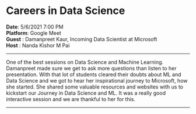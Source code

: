 # Careers in Data Science
**Date**: 5/6/2021 7:00 PM \
**Platform**: Google Meet \
**Guest** : Damanpreet Kaur, Incoming Data Scientist at Microsoft\
**Host** : Nanda Kishor M Pai

-----
One of the best sessions on Data Science and Machine Learning. Damanpreet made sure we get to ask more questions than listen to her presentation. With that lot of students cleared their doubts about ML and Data Science and we got to hear her inspirational journey to Microsoft, how she started. She shared some valuable resources and websites with us to kickstart our Journey in Data Science and ML. It was a really good interactive session and we are thankful to her for this.

-----
